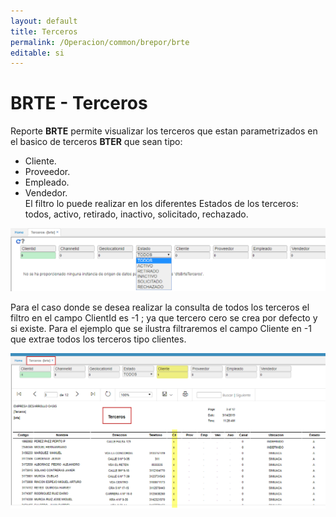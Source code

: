 ```yaml
---
layout: default
title: Terceros
permalink: /Operacion/common/brepor/brte
editable: si
---
```


# BRTE - Terceros

Reporte **BRTE** permite visualizar los terceros que estan parametrizados en el basico de terceros **BTER** que sean tipo:
* Cliente.  
* Proveedor.  
* Empleado.  
* Vendedor.  
El filtro lo puede realizar en los diferentes Estados de los terceros: todos, activo, retirado, inactivo, solicitado, rechazado.

![](brte1.png)

Para el caso donde se desea realizar la consulta de todos los terceros el filtro en el campo ClientId es -1 ; ya que tercero cero se crea por defecto y si existe.
Para el ejemplo que se ilustra filtraremos el campo Cliente en -1 que extrae todos los terceros tipo clientes.

![](brte2.png)




